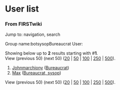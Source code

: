 # User list

### From FIRSTwiki

Jump to: navigation, search

Group name:botsysopBureaucrat User:

Showing below up to **2** results starting with #**1**.  
View (previous 50) (next 50)
([20](/index.php?title=Special:Listusers&group=Bureaucrat&limit=20&offset=0) |
[50](/index.php?title=Special:Listusers&group=Bureaucrat&limit=50&offset=0) |
[100](/index.php?title=Special:Listusers&group=Bureaucrat&limit=100&offset=0)
|
[250](/index.php?title=Special:Listusers&group=Bureaucrat&limit=250&offset=0)
| [500](/index.php?title=Special:Listusers&group=Bureaucrat&limit=500&offset=0
)).

  1. [Johnmarchiony](/index.php/User:Johnmarchiony "User:Johnmarchiony" ) ([Bureaucrat](/index.php/FIRSTwiki:Administrators "FIRSTwiki:Administrators" ))
  2. [Max](/index.php/User:Max "User:Max" ) ([Bureaucrat, sysop](/index.php/FIRSTwiki:Administrators "FIRSTwiki:Administrators" ))

View (previous 50) (next 50)
([20](/index.php?title=Special:Listusers&group=Bureaucrat&limit=20&offset=0) |
[50](/index.php?title=Special:Listusers&group=Bureaucrat&limit=50&offset=0) |
[100](/index.php?title=Special:Listusers&group=Bureaucrat&limit=100&offset=0)
|
[250](/index.php?title=Special:Listusers&group=Bureaucrat&limit=250&offset=0)
| [500](/index.php?title=Special:Listusers&group=Bureaucrat&limit=500&offset=0
)).

